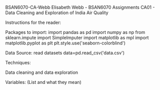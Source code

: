 BSAN6070-CA-Webb
Elisabeth Webb - BSAN6070 Assignments
CA01 - Data Cleaning and Exploration of India Air Quality

Instructions for the reader: 

Packages to import:
import pandas as pd 
import numpy as np 
from sklearn.impute import SimpleImputer
import matplotlib as mpl
import matplotlib.pyplot as plt
plt.style.use('seaborn-colorblind')

Data Source: 
read datasets
data=pd.read_csv('data.csv')

Techniques:

Data cleaning and data exploration 

Variables: (List and what they mean)




